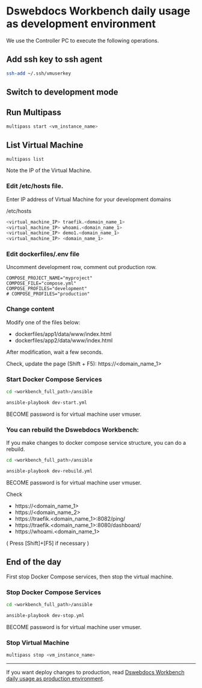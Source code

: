 # Dswebdocs Workbench daily usage as development environment

We use the Controller PC to execute the following operations.

## Add ssh key to ssh agent
```bash
ssh-add ~/.ssh/vmuserkey
```

## Switch to development mode

## Run Multipass
```bash
multipass start <vm_instance_name>
```

## List Virtual Machine
```bash
multipass list
```
Note the IP of the Virtual Machine.


### Edit /etc/hosts file. 
Enter IP address of Virtual Machine for your development domains

/etc/hosts
```bash
<virtual_machine_IP> traefik.<domain_name_1>
<virtual_machine_IP> whoami.<domain_name_1>
<virtual_machine_IP> demo1.<domain_name_1>
<virtual_machine_IP> <domain_name_1>
```

### Edit dockerfiles/.env file

Uncomment development row, comment out production row.
```
COMPOSE_PROJECT_NAME="myproject"
COMPOSE_FILE="compose.yml"
COMPOSE_PROFILES="development"
# COMPOSE_PROFILES="production"
```

### Change content
Modify one of the files below:
  - dockerfiles/app1/data/www/index.html
  - dockerfiles/app2/data/www/index.html

After modification, wait a few seconds. 

Check, update the page (Shift + F5):
https://<domain_name_1>

### Start Docker Compose Services
```bash
cd <workbench_full_path>/ansible
```
```bash
ansible-playbook dev-start.yml
```
BECOME password is for virtual machine user vmuser.


### You can rebuild the Dswebdocs Workbench:
If you make changes to docker compose service structure, you can do a rebuild.
```bash
cd <workbench_full_path>/ansible
```
```bash
ansible-playbook dev-rebuild.yml
```

BECOME password is for virtual machine user vmuser.

Check
- https://<domain_name_1>
- https://<domain_name_2>
- https://traefik.<domain_name_1>:8082/ping/
- https://traefik.<domain_name_1>:8080/dashboard/
- https://whoami.<domain_name_1>

( Press [Shift]+[F5] if necessary )

## End of the day
First stop Docker Compose services, then stop the virtual machine.

### Stop Docker Compose Services
```bash
cd <workbench_full_path>/ansible
```
```bash
ansible-playbook dev-stop.yml
```
BECOME password is for virtual machine user vmuser.


### Stop Virtual Machine
```bash
multipass stop <vm_instance_name>
```

-----

If you want deploy changes to production, read [Dswebdocs Workbench daily usage as production environment](daily-production.md).
